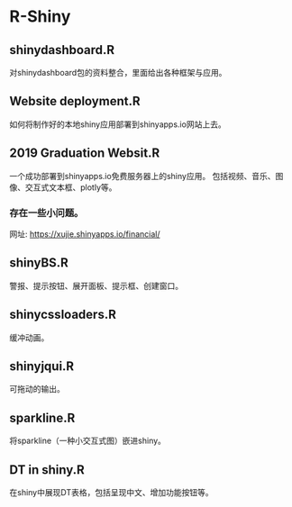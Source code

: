 #  R-Shiny

## shinydashboard.R
对shinydashboard包的资料整合，里面给出各种框架与应用。

## Website deployment.R
如何将制作好的本地shiny应用部署到shinyapps.io网站上去。

## 2019 Graduation Websit.R
一个成功部署到shinyapps.io免费服务器上的shiny应用。
包括视频、音乐、图像、交互式文本框、plotly等。
### 存在一些小问题。
网址:  https://xujie.shinyapps.io/financial/


## shinyBS.R
警报、提示按钮、展开面板、提示框、创建窗口。

## shinycssloaders.R
缓冲动画。

## shinyjqui.R
可拖动的输出。

## sparkline.R
将sparkline（一种小交互式图）嵌进shiny。

## DT in shiny.R
在shiny中展现DT表格，包括呈现中文、增加功能按钮等。
